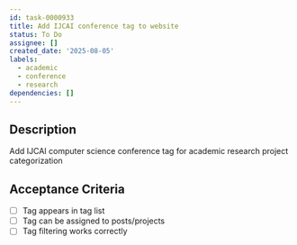 ```yaml
---
id: task-0000933
title: Add IJCAI conference tag to website
status: To Do
assignee: []
created_date: '2025-08-05'
labels:
  - academic
  - conference
  - research
dependencies: []
---
```


## Description

Add IJCAI computer science conference tag for academic research project categorization

## Acceptance Criteria

- [ ] Tag appears in tag list
- [ ] Tag can be assigned to posts/projects
- [ ] Tag filtering works correctly
